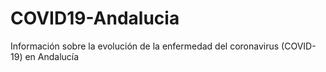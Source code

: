 # COVID19-Andalucia

Información sobre la evolución de la enfermedad del coronavirus (COVID-19) en Andalucía
